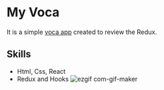 # My Voca

It is a simple [voca app](https://jungjiwoo1028.github.io/Voca/) created to review the Redux.

## Skills
- Html, Css, React
- Redux and Hooks
![ezgif com-gif-maker](https://user-images.githubusercontent.com/75884943/145826233-7aba9e37-16ce-410f-95af-5f23eb00584c.gif)
